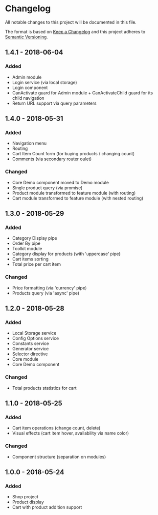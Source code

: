 # Changelog
All notable changes to this project will be documented in this file.

The format is based on [Keep a Changelog](http://keepachangelog.com/en/1.0.0/)
and this project adheres to [Semantic Versioning](http://semver.org/spec/v2.0.0.html).

## 1.4.1 - 2018-06-04
### Added
- Admin module
- Login service (via local storage)
- Login component
- CanActivate guard for Admin module + CanActivateChild guard for its child navigation
- Return URL support via query parameters

## 1.4.0 - 2018-05-31
### Added
- Navigation menu
- Routing
- Cart Item Count form (for buying products / changing count)
- Comments (via secondary router oulet)

### Changed
- Core Demo component moved to Demo module
- Single product query (via promise)
- Product module transformed to feature module (with routing)
- Cart module transformed to feature module (with nested routing)

## 1.3.0 - 2018-05-29
### Added
- Category Display pipe
- Order By pipe
- Toolkit module
- Category display for products (with 'uppercase' pipe)
- Cart items sorting
- Total price per cart item

### Changed
- Price formatting (via 'currency' pipe)
- Products query (via 'async' pipe)

## 1.2.0 - 2018-05-28
### Added
- Local Storage service
- Config Options service
- Constants service
- Generator service
- Selector directive
- Core module
- Core Demo component

### Changed
- Total products statistics for cart

## 1.1.0 - 2018-05-25
### Added
- Cart item operations (change count, delete)
- Visual effects (cart item hover, availability via name color)

### Changed
- Component structure (separation on modules)

## 1.0.0 - 2018-05-24
### Added
- Shop project
- Product display
- Cart with product addition support 